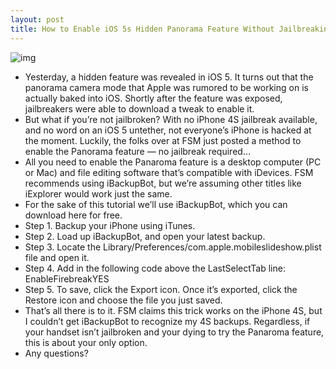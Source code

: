 ```yaml
---
layout: post
title: How to Enable iOS 5s Hidden Panorama Feature Without Jailbreaking
---
```

![img](http://media.idownloadblog.com/wp-content/uploads/2011/11/panorama1-e1320798616296.png)
* Yesterday, a hidden feature was revealed in iOS 5. It turns out that the panorama camera mode that Apple was rumored to be working on is actually baked into iOS. Shortly after the feature was exposed, jailbreakers were able to download a tweak to enable it.
* But what if you’re not jailbroken? With no iPhone 4S jailbreak available, and no word on an iOS 5 untether, not everyone’s iPhone is hacked at the moment. Luckily, the folks over at FSM just posted a method to enable the Panorama feature — no jailbreak required…
* All you need to enable the Panaroma feature is a desktop computer (PC or Mac) and file editing software that’s compatible with iDevices. FSM recommends using iBackupBot, but we’re assuming other titles like iExplorer would work just the same.
* For the sake of this tutorial we’ll use iBackupBot, which you can download here for free.
* Step 1. Backup your iPhone using iTunes.
* Step 2. Load up iBackupBot, and open your latest backup.
* Step 3. Locate the Library/Preferences/com.apple.mobileslideshow.plist file and open it.
* Step 4. Add in the following code above the <key>LastSelectTab</key> line: <key>EnableFirebreak</key><string>YES</string>
* Step 5. To save, click the Export icon. Once it’s exported, click the Restore icon and choose the file you just saved.
* That’s all there is to it. FSM claims this trick works on the iPhone 4S, but I couldn’t get iBackupBot to recognize my 4S backups. Regardless, if your handset isn’t jailbroken and your dying to try the Panaroma feature, this is about your only option.
* Any questions?

